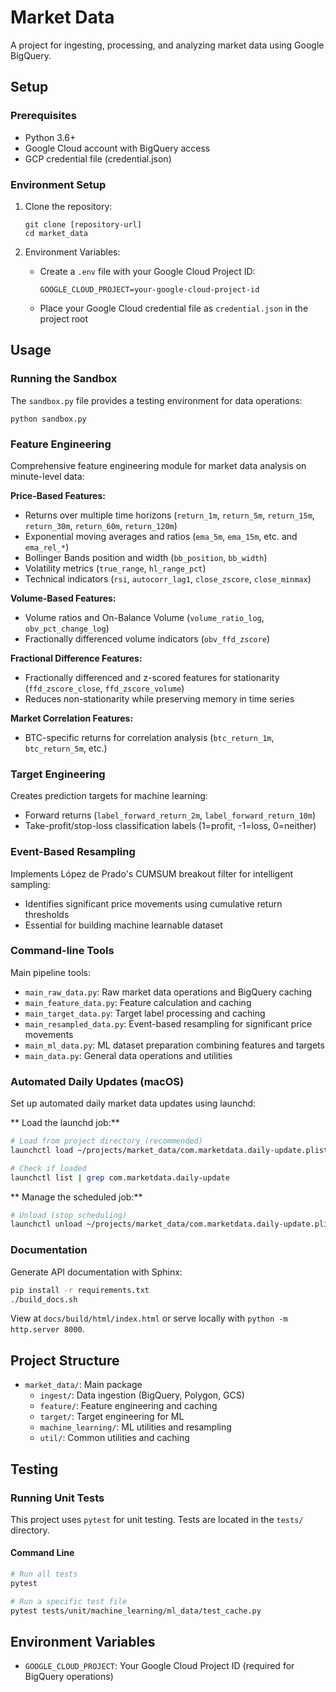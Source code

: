 # Market Data

A project for ingesting, processing, and analyzing market data using Google BigQuery.

## Setup

### Prerequisites

- Python 3.6+
- Google Cloud account with BigQuery access
- GCP credential file (credential.json)

### Environment Setup

1. Clone the repository:
   ```
   git clone [repository-url]
   cd market_data
   ```

2. Environment Variables:
   - Create a `.env` file with your Google Cloud Project ID:
     ```
     GOOGLE_CLOUD_PROJECT=your-google-cloud-project-id
     ```
   - Place your Google Cloud credential file as `credential.json` in the project root

## Usage

### Running the Sandbox

The `sandbox.py` file provides a testing environment for data operations:

```
python sandbox.py
```

### Feature Engineering

Comprehensive feature engineering module for market data analysis on minute-level data:

**Price-Based Features:**
- Returns over multiple time horizons (`return_1m`, `return_5m`, `return_15m`, `return_30m`, `return_60m`, `return_120m`)
- Exponential moving averages and ratios (`ema_5m`, `ema_15m`, etc. and `ema_rel_*`)
- Bollinger Bands position and width (`bb_position`, `bb_width`)
- Volatility metrics (`true_range`, `hl_range_pct`)
- Technical indicators (`rsi`, `autocorr_lag1`, `close_zscore`, `close_minmax`)

**Volume-Based Features:**
- Volume ratios and On-Balance Volume (`volume_ratio_log`, `obv_pct_change_log`)
- Fractionally differenced volume indicators (`obv_ffd_zscore`)

**Fractional Difference Features:**
- Fractionally differenced and z-scored features for stationarity (`ffd_zscore_close`, `ffd_zscore_volume`)
- Reduces non-stationarity while preserving memory in time series

**Market Correlation Features:**
- BTC-specific returns for correlation analysis (`btc_return_1m`, `btc_return_5m`, etc.)

### Target Engineering

Creates prediction targets for machine learning:
- Forward returns (`label_forward_return_2m`, `label_forward_return_10m`)
- Take-profit/stop-loss classification labels (1=profit, -1=loss, 0=neither)

### Event-Based Resampling

Implements López de Prado's CUMSUM breakout filter for intelligent sampling:
- Identifies significant price movements using cumulative return thresholds
- Essential for building machine learnable dataset

### Command-line Tools

Main pipeline tools:
- `main_raw_data.py`: Raw market data operations and BigQuery caching
- `main_feature_data.py`: Feature calculation and caching
- `main_target_data.py`: Target label processing and caching
- `main_resampled_data.py`: Event-based resampling for significant price movements
- `main_ml_data.py`: ML dataset preparation combining features and targets
- `main_data.py`: General data operations and utilities

### Automated Daily Updates (macOS)

Set up automated daily market data updates using launchd:

** Load the launchd job:**
```bash
# Load from project directory (recommended)
launchctl load ~/projects/market_data/com.marketdata.daily-update.plist

# Check if loaded
launchctl list | grep com.marketdata.daily-update
```

** Manage the scheduled job:**
```bash
# Unload (stop scheduling)
launchctl unload ~/projects/market_data/com.marketdata.daily-update.plist
```

### Documentation

Generate API documentation with Sphinx:
```bash
pip install -r requirements.txt
./build_docs.sh
```
View at `docs/build/html/index.html` or serve locally with `python -m http.server 8000`.

## Project Structure

- `market_data/`: Main package
  - `ingest/`: Data ingestion (BigQuery, Polygon, GCS)
  - `feature/`: Feature engineering and caching
  - `target/`: Target engineering for ML
  - `machine_learning/`: ML utilities and resampling
  - `util/`: Common utilities and caching

## Testing

### Running Unit Tests

This project uses `pytest` for unit testing. Tests are located in the `tests/` directory.

#### Command Line

```bash
# Run all tests
pytest

# Run a specific test file
pytest tests/unit/machine_learning/ml_data/test_cache.py
```

## Environment Variables

- `GOOGLE_CLOUD_PROJECT`: Your Google Cloud Project ID (required for BigQuery operations)